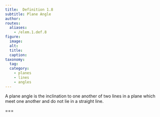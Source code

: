 ```yaml
---
title:  Definition 1.8
subtitle: Plane Angle
author:
routes:
  aliases:
    - /elem.1.def.8
figure:
  image:
  alt:
  title:
  caption:
taxonomy:
  tag:
  category:
    - planes
    - lines
    - angles
---
```


A <term>plane angle</term> is the inclination to one another of two lines in a plane which meet one another and do not lie in a straight line.

===
